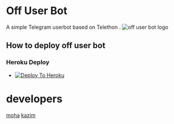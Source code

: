 # Off User Bot
A simple Telegram userbot based on Telethon .
![off user bot logo](https://telegra.ph/file/2d0affbb63ba34123b929.jpg)

## How to deploy off user bot
### Heroku Deploy
  - [![Deploy To Heroku](https://www.herokucdn.com/deploy/button.svg)](https://github.com/offub/pack)

# developers
[moha](t.me/mmccc)
[kazim](t.me/ytlty)
